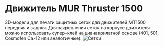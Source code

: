 # Движитель MUR Thruster 1500
3D-модели для печати защитных сеток для движителей MT1500 передняя и задняя.
Для закрепления сеток на корпусе движителя можно использовать супер-клей на цианакрилатной основе (401, 501, Cosmofen Сa-12 или аналогичные).
![Сетки](https://user-images.githubusercontent.com/106134147/234728500-95ef9abd-cc91-472a-aeb8-a5ff494f3e71.png)
